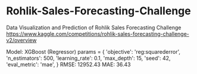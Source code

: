 # Rohlik-Sales-Forecasting-Challenge
Data Visualization and Prediction of Rohlik Sales Forecasting Challenge
https://www.kaggle.com/competitions/rohlik-sales-forecasting-challenge-v2/overview

Model: XGBoost (Regressor)
params = {
    'objective': 'reg:squarederror',
    'n_estimators': 500,
    'learning_rate': 0.1,
    'max_depth': 15,
    'seed': 42,
    'eval_metric': 'mae',
}
RMSE: 12952.43
MAE: 36.43
